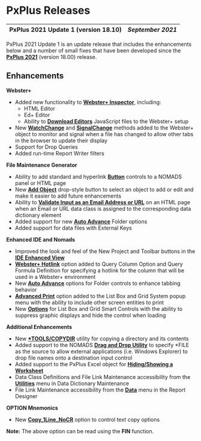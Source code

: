 # PxPlus Releases

**PxPlus 2021 Update 1 (version 18.10)** |  **_September 2021_**  
---|---  
  
PxPlus 2021 Update 1 is an update release that includes the enhancements below and a number of small fixes that have been developed since the **[PxPlus 2021](vers1800.md)** (version 18.00) release.

## Enhancements

**Webster+**

  * Added new functionality to **[Webster+ Inspector](../Webster/Inspector.md)**, including:
    * HTML Editor
    * Ed+ Editor
    * Ability to **[Download Editors](../Webster/General%20Configuration.htm#customizations)** JavaScript files to the Webster+ setup
  * New **[WatchChange](../Webster/Webster%20Object%20Methods.htm#watchchange)** and **[SignalChange](../Webster/Webster%20Object%20Methods.htm#signalchange)** methods added to the Webster+ object to monitor and signal when a file has changed to allow other tabs in the browser to update their display
  * Support for Drop Queries
  * Added run-time Report Writer filters



**File Maintenance Generator**

  * Ability to add standard and hyperlink **[Button](../NOMADS%20Graphical%20Application/Dictionary-Based%20Development/Fmgen/Button.md)** controls to a NOMADS panel or HTML page
  * New **[Add Object](../NOMADS%20Graphical%20Application/Dictionary-Based%20Development/Fmgen/Field%20Layout.htm#add_object)** drop-style button to select an object to add or edit and make it easier to add future enhancements
  * Ability to **[Validate Input as an Email Address or URL](../NOMADS%20Graphical%20Application/Dictionary-Based%20Development/Fmgen/Email_Url.md)** on an HTML page when an Email or URL data class is assigned to the corresponding data dictionary element
  * Added support for new **[Auto Advance](../NOMADS%20Graphical%20Application/Dictionary-Based%20Development/Fmgen/Folder.htm#folder)** Folder options
  * Added support for data files with External Keys



**Enhanced IDE and Nomads**

  * Improved the look and feel of the New Project and Toolbar buttons in the **[IDE Enhanced View](../PxPlus%20IDE/IDE%20Main%20Launcher.htm#ideview)**
  * **[Webster+ Hotlink](../NOMADS%20Graphical%20Application/Dictionary-Based%20Development/Query%20Subsystem/Query%20Definition.htm#hotlink)** option added to Query Column Option and Query Formula Definition for specifying a hotlink for the column that will be used in a Webster+ environment
  * New **[Auto Advance](../NOMADS%20Graphical%20Application/Creating%20Panel%20Controls/Folder%20Controls/Folder%20Properties.htm#autoadvance)** options for Folder controls to enhance tabbing behavior
  * **[Advanced Print](../NOMADS%20Graphical%20Application/Creating%20Panel%20Controls/Popup%20Menu/List%20Box%20and%20Grid%20System%20Popup%20Menu.htm#Mark2)** option added to the List Box and Grid System popup menu with the ability to include other screen entities to print
  * New **[Options](../NOMADS%20Graphical%20Application/Smart%20Controls/Defining%20Smart%20Controls.htm#Mark11)** for List Box and Grid Smart Controls with the ability to suppress graphic displays and hide the control when loading



**Additional Enhancements**

  * New **[*TOOLS/COPYDIR](../utilities/copydir.md)** utility for copying a directory and its contents
  * Added support to the NOMADS **[Drag and Drop Utility](../NOMADS%20Graphical%20Application/Panel%20Designer/Options%20and%20Utilities/Drag%20and%20Drop%20Utility.htm#Mark1)** to specify *FILE as the source to allow external applications (i.e. Windows Explorer) to drop file names onto a destination input control
  * Added support to the PxPlus Excel object for **[Hiding/Showing a Worksheet](../PxPlus%20User%20Guide/External%20Components/PxPlus%20COM%20Support/Excel%20Object.htm#setworksheet)**
  * Data Class Definitions and File Link Maintenance accessibility from the **[Utilities](../Data%20Dictionary/Data%20Dictionary%20Maintenance/Overview.htm#utilities)** menu in Data Dictionary Maintenance
  * File Link Maintenance accessibility from the **[Data](../Report%20Writer/Designing%20a%20Report/Report%20Designer/Report%20Designer%20Menu.htm#data)** menu in the Report Designer



**OPTION Mnemonics**

  * New **[Copy_1Line_NoCR](../mnemonics/option.htm#copy_1line)** option to control text copy options  
  
**Note:** The above option can be read using the **FIN** function.


